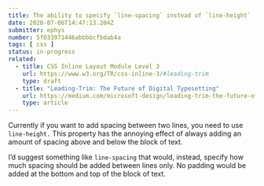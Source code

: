 ```yaml
---
title: The ability to specify `line-spacing` instead of `line-height`
date: 2020-07-06T14:47:13.204Z
submitter: ephys
number: 5f033971446abbbbcfbdab4a
tags: [ css ]
status: in-progress
related:
  - title: CSS Inline Layout Module Level 3
    url: https://www.w3.org/TR/css-inline-3/#leading-trim
    type: draft
  - title: "Leading-Trim: The Future of Digital Typesetting"
    url: https://medium.com/microsoft-design/leading-trim-the-future-of-digital-typesetting-d082d84b202
    type: article
---
```


Currently if you want to add spacing between two lines, you need to use `line-height.` This property has the annoying effect of always adding an amount of spacing above and below the block of text.

I’d suggest something like `line-spacing` that would, instead, specify how much spacing should be added between lines only. No padding would be added at the bottom and top of the block of text.
